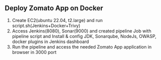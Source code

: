 ## Deploy Zomato App on Docker
1. Create EC2(ubuntu 22.04, t2.large) and run script.sh(Jenkins+Docker+Trivy)
2. Access Jenkins(8080), Sonar(9000) and created pipeline Job with pipeline script and Install & 	config JDK, Sonarqube, NodeJs, OWASP, docker plugins in Jenkins dashboard
3. Run the pipeline and access the needed Zomato App application in browser in 3000 port
